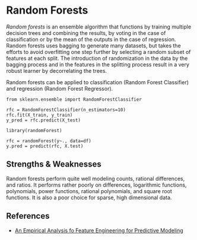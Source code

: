 # Random Forests

_Random forests_ is an ensemble algorithm that functions by training multiple decision trees and combining the results, by voting in the case of classification or by the mean of the outputs in the case of regression. Random forests uses bagging to generate many datasets, but takes the efforts to avoid overfitting one step further by selecting a random subset of features at each split. The introduction of randomization in the data by the bagging process and in the features in the splitting process result in a very robust learner by decorrelating the trees.

Random forests can be applied to classification (Random Forest Classifier) and regression (Random Forest Regressor).

```{python}
from sklearn.ensemble import RandomForestClassifier

rfc = RandomForestClassifier(n_estimators=10)
rfc.fit(X_train, y_train)
y_pred = rfc.predict(X_test)
```

```{r}
library(randomForest)

rfc = randomForest(y~., data=df)
y.pred = predict(rfc, X.test)
```

## Strengths & Weaknesses

Random forests perform quite well modeling counts, rational differences, and ratios. It performs rather poorly on differences, logarithmic functions, polynomials, power functions, rational polynomials, and square root functions. It is also a poor choice for sparse, high dimensional data.

## References

- [An Empirical Analysis fo Feature Engineering for Predictive Modeling](https://arxiv.org/pdf/1701.07852.pdf)